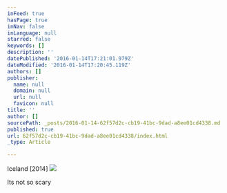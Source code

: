 ```yaml
---
inFeed: true
hasPage: true
inNav: false
inLanguage: null
starred: false
keywords: []
description: ''
datePublished: '2016-01-14T17:21:01.979Z'
dateModified: '2016-01-14T17:20:45.119Z'
authors: []
publisher:
  name: null
  domain: null
  url: null
  favicon: null
title: ''
author: []
sourcePath: _posts/2016-01-14-62f57d2c-cb19-41bc-9dad-a8ee01cd4338.md
published: true
url: 62f57d2c-cb19-41bc-9dad-a8ee01cd4338/index.html
_type: Article

---
```

Iceland \[2014\]
![](https://the-grid-user-content.s3-us-west-2.amazonaws.com/f83ca08f-0f5d-48b1-a2fe-8fdbb4ec598a.jpg)

Its not so scary